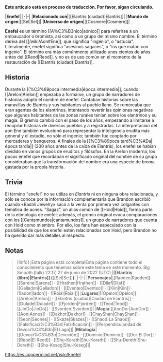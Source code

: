 **Este artículo está en proceso de traducción. Por favor, sigan circulando.**


|**Enefel**|
|-|-|
|**Relacionado con**|[[Elantris (ciudad)\|Elantris]]|
|**Mundo de origen**|[[Sel\|Sel]]|
|**Universo de origen**|[[Cosmere\|Cosmere]]|

**Enefel** es un término [[A%C3%B3nico\|aónico]] para referirse a un embaucador o bromista, así como a un grupo del mismo nombre. El término deriva del [[/wiki/Aon#Ene]], que significa "ingenio", o "astucia". Literalmente, enefel significa "asesinos sagaces", o "los que matan con ingenio". El término era más comúnmente utilizado unos cientos de años antes del [[Reod\|Reod]], y no es de uso común en el momento de la restauración de [[Elantris (ciudad)\|Elantris]].

## Historia
Durante la [[%C3%89poca intermedia\|época intermedia]], cuando [[Arelon\|Arelon]] empezaba a formarse, un grupo de narradores de historias adoptó el nombre de enefel. Contaban historias sobre las maravillas de Elantris y sus habitantes al pueblo llano. Se rumoreaba que eran agentes de los elantrinos, intentando revertir las opiniones negativas que algunos habitantes de las zonas rurales tenían sobre los elantrinos y su magia. El gremio cambió con el paso de los años, empezando a limitarse a recopilar historias de diversos pueblos y a registrarlas. La interpretación del aon Ene también evolucionó para representar la inteligencia erudita más general y el estudio, no sólo el ingenio; también fue cooptado por mercaderes y banqueros. A finales de la [[%C3%89poca tard%C3%ADa\|época tardía]] (200 años antes de la caída de Elantris), los enefel se habían dividido en varios grupos de eruditos y filósofos.
En la Arelon moderna, los pocos enefel que recordaban el significado original del nombre de su grupo consideraban que la transformación del nombre era una especie de broma gastada por la propia historia.

## Trivia
El término "enefel" no se utiliza en *Elantris* ni en ninguna obra relacionada, y sólo se conoce por la información complementaria que Brandon escribió cuando «Badali Jewelry» sacó a la venta por primera vez colgantes con temática de aones.
"Sagaz", un alias común de [[Hoid\|Hoid]], forma parte de la etimología de enefel; además, el gremio original evoca comparaciones con los [[Cantamundos\|cantamundos]], un grupo de narradores que cuenta con Hoid como miembro. Por ello, los fans han especulado con la posibilidad de que los enefel estén relacionados con Hoid, pero Brandon no ha querido dar más detalles al respecto.
## Notas

> [!info] ¡Esta página está completa!Esta página contiene todo el conocimiento que tenemos sobre este tema en este momento.
Big Smooth (talk) 22:17, 27 de junio de 2022 (UTC)
|**[[Elantris (libro)\|Elantris]] (**[[Sel\|Sel]]**)**|
|-|-|
|**Personajes**|[[Raoden\|Raoden]] · [[Sarene\|Sarene]] · [[Hrathen\|Hrathen]] · [[Dilaf\|Dilaf]] · [[Galladon\|Galladon]] · [[Eventeo\|Eventeo]] · [[Kiin\|Kiin]] · [[Iadon\|Iadon]] · [[Roial\|Roial]]|
|**Lugares**|[[Opelon\|Opelon]] · [[Arelon\|Arelon]] · [[Elantris (ciudad)\|Ciudad de Elantris]] · [[Duladel\|Duladel]] · [[Fjorden\|Fjorden]] · [[Teod\|Teod]] · [[JinDo\|JinDo]] · [[Svorden\|Svorden]]|
|**Magia**|[[AonDor\|AonDor]] · [[Aon\|Aones]] · [[Dakhor\|Dakhor]] · [[ChayShan\|ChayShan]] · [[Seon\|Seones]] · [[Skaze\|Skazes]] · [[Shaod\|La Shaod]] · [[Falsificaci%C3%B3n\|Falsificación]] · [[Perpendicularidad de Devoci%C3%B3n\|El Lago]]|
|**Mitología**|[[Devoci%C3%B3n\|Devoción]] · [[Dominio\|Dominio]] · [[Dor\|El Dor]] · [[Reod\|El Reod]] · [[Shu-Korath\|Shu-Korath]] · [[Shu-Dereth\|Shu-Dereth]] · [[Shu-Keseg\|Shu-Keseg]]|



https://es.coppermind.net/wiki/Enefel